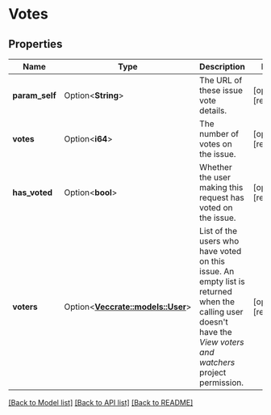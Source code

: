 # Votes

## Properties

Name | Type | Description | Notes
------------ | ------------- | ------------- | -------------
**param_self** | Option<**String**> | The URL of these issue vote details. | [optional][readonly]
**votes** | Option<**i64**> | The number of votes on the issue. | [optional][readonly]
**has_voted** | Option<**bool**> | Whether the user making this request has voted on the issue. | [optional][readonly]
**voters** | Option<[**Vec<crate::models::User>**](User.md)> | List of the users who have voted on this issue. An empty list is returned when the calling user doesn't have the *View voters and watchers* project permission. | [optional][readonly]

[[Back to Model list]](../README.md#documentation-for-models) [[Back to API list]](../README.md#documentation-for-api-endpoints) [[Back to README]](../README.md)


